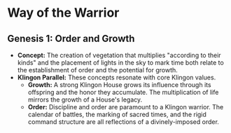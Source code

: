 # Way of the Warrior

## Genesis 1: Order and Growth

- **Concept:** The creation of vegetation that multiplies "according to their kinds" and the placement of lights in the sky to mark time both relate to the establishment of order and the potential for growth.
- **Klingon Parallel:** These concepts resonate with core Klingon values.
    - **Growth:** A strong Klingon House grows its influence through its offspring and the honor they accumulate. The multiplication of life mirrors the growth of a House's legacy.
    - **Order:** Discipline and order are paramount to a Klingon warrior. The calendar of battles, the marking of sacred times, and the rigid command structure are all reflections of a divinely-imposed order.
